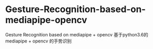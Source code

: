 # Gesture-Recognition-based-on-mediapipe-opencv
Gesture Recognition based on mediapipe + opencv  基于python3.6的mediapipe + opencv 的手势识别  
